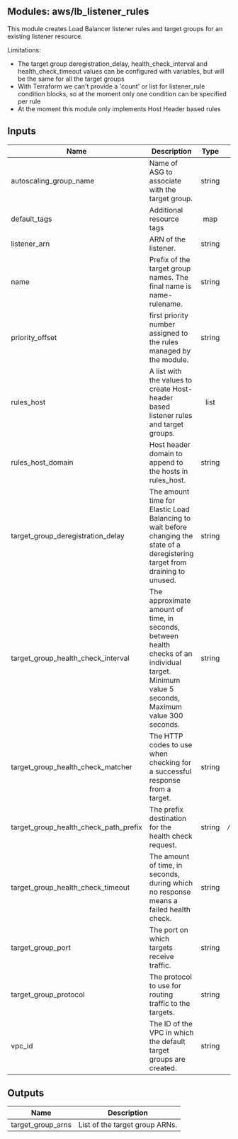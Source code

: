 ## Modules: aws/lb_listener_rules

This module creates Load Balancer listener rules and target groups for
an existing listener resource.

Limitations:
 - The target group deregistration_delay, health_check_interval and health_check_timeout
values can be configured with variables, but will be the same for all the target groups
 - With Terraform we can't provide a 'count' or list for listener_rule condition blocks,
so at the moment only one condition can be specified per rule
 - At the moment this module only implements Host Header based rules


## Inputs

| Name | Description | Type | Default | Required |
|------|-------------|:----:|:-----:|:-----:|
| autoscaling_group_name | Name of ASG to associate with the target group. | string | - | yes |
| default_tags | Additional resource tags | map | `<map>` | no |
| listener_arn | ARN of the listener. | string | - | yes |
| name | Prefix of the target group names. The final name is name-rulename. | string | - | yes |
| priority_offset | first priority number assigned to the rules managed by the module. | string | `1` | no |
| rules_host | A list with the values to create Host-header based listener rules and target groups. | list | `<list>` | no |
| rules_host_domain | Host header domain to append to the hosts in rules_host. | string | `*` | no |
| target_group_deregistration_delay | The amount time for Elastic Load Balancing to wait before changing the state of a deregistering target from draining to unused. | string | `300` | no |
| target_group_health_check_interval | The approximate amount of time, in seconds, between health checks of an individual target. Minimum value 5 seconds, Maximum value 300 seconds. | string | `30` | no |
| target_group_health_check_matcher | The HTTP codes to use when checking for a successful response from a target. | string | `200-399` | no |
| target_group_health_check_path_prefix | The prefix destination for the health check request. | string | `/_healthcheck_` | no |
| target_group_health_check_timeout | The amount of time, in seconds, during which no response means a failed health check. | string | `5` | no |
| target_group_port | The port on which targets receive traffic. | string | `80` | no |
| target_group_protocol | The protocol to use for routing traffic to the targets. | string | `HTTP` | no |
| vpc_id | The ID of the VPC in which the default target groups are created. | string | - | yes |

## Outputs

| Name | Description |
|------|-------------|
| target_group_arns | List of the target group ARNs. |

